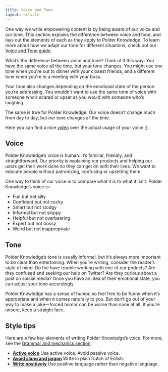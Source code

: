 ```yaml
---
title: Voice and Tone
layout: article
---
```


One way we write empowering content is by being aware of our voice and our tone. This section explains the difference between voice and tone, and lays out the elements of each as they apply to Polder Knowledge. To learn more about how we adapt our tone for different situations, check out our [Voice and Tone guide](http://voiceandtone.com/).

What’s the difference between voice and tone? Think of it this way: You have the same voice all the time, but your tone changes. You might use one tone when you're out to dinner with your closest friends, and a different tone when you're in a meeting with your boss.

Your tone also changes depending on the emotional state of the person you’re addressing. You wouldn’t want to use the same tone of voice with someone who’s scared or upset as you would with someone who’s laughing.

The same is true for Polder Knowledge. Our voice doesn’t change much from day to day, but our tone changes all the time.

Here  you can find a nice [video](https://www.ted.com/talks/julian_treasure_how_to_speak_so_that_people_want_to_listen) over the actual usage of your voice ;).


## Voice

Polder Knowledge’s voice is human. It’s familiar, friendly, and straightforward. Our priority is explaining our products and helping our users get their work done so they can get on with their lives. We want to educate people without patronizing, confusing or upsetting them.

One way to think of our voice is to compare what it is to what it isn’t. Polder Knowledge’s voice is:

* Fun but not silly
* Confident but not cocky
* Smart but not stodgy
* Informal but not sloppy
* Helpful but not overbearing
* Expert but not bossy
* Weird but not inappropriate

## Tone

Polder Knowledge’s tone is usually informal, but it’s always more important to be clear than entertaining. When you’re writing, consider the reader’s state of mind. Do the have trouble working with one of our poducts? Are they confused and seeking our help on Twitter? Are they curious about a post on soicial media? Once you have an idea of their emotional state, you can adjust your tone accordingly.

Polder Knowledge has a sense of humor, so feel free to be funny when it’s appropriate and when it comes naturally to you. But don’t go out of your way to make a joke—forced humor can be worse than none at all. If you’re unsure, keep a straight face.

## Style tips

Here are a few key elements of writing Polder Knowledge’s voice. For more, see the [Grammar and mechanics section](/04-grammar-and-mechanics.html.md).

* [**Active voice**](/04-grammar-and-mechanics.html.md/#header-3-active-voice) Use active voice. Avoid passive voice.
* [**Avoid slang and jargon**](/04-grammar-and-mechanics.html.md/#header-3-slang-and-jargon) Write in plain Dutch of Enlish.
* [**Write positively**](/04-grammar-and-mechanics.html.md/#header-3-write-positively) Use positive language rather than negative language.
